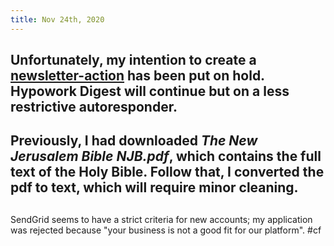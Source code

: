 ```yaml
---
title: Nov 24th, 2020
---
```


## Unfortunately, my intention to create a [newsletter-action](https://github.com/KNawm/newsletter-action) has been put on hold. Hypowork Digest will continue but on a less restrictive autoresponder.
## Previously, I had downloaded _The New Jerusalem Bible NJB.pdf_, which contains the full text of the Holy Bible. Follow that, I converted the pdf to text, which will require minor cleaning.
##
SendGrid seems to have a strict criteria for new accounts; my application was rejected because "your business is not a good fit for our platform". #cf

